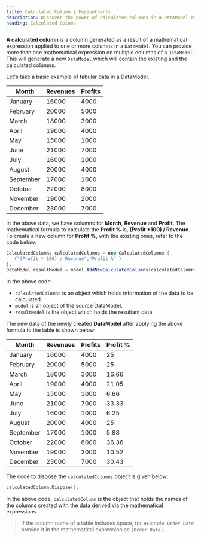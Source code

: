 ```yaml
---
title: Calculated Column | FusionCharts
description: Discover the power of calculated columns in a DataModel and expand your understanding of mathematical expressions. Dive into our article to learn more.
heading: Calculated Column
---
```


**A calculated column** is a column generated as a result of a mathematical expression applied to one or more columns in a `DataModel`. You can provide more than one mathematical expression on multiple columns of a `DataModel`. This will generate a new `DataModel` which will contain the existing and the calculated columns.

Let's take a basic example of tabular data in a DataModel.

| Month     | Revenues | Profits |
| --------- | -------- | ------- |
| January   | 16000    | 4000    |
| February  | 20000    | 5000    |
| March     | 18000    | 3000    |
| April     | 19000    | 4000    |
| May       | 15000    | 1000    |
| June      | 21000    | 7000    |
| July      | 16000    | 1000    |
| August    | 20000    | 4000    |
| September | 17000    | 1000    |
| October   | 22000    | 8000    |
| November  | 19000    | 2000    |
| December  | 23000    | 7000    |

In the above data, we have columns for **Month**, **Revenue** and **Profit**. The mathematical formula to calculate the **Profit %** is, **(Profit \*100) / Revenue**. To create a new column for **Profit %**, with the existing ones, refer to the code below:

```csharp
CalculatedColumns calculatedColumns = new CalculatedColumns {
   {"(Profit * 100) / Revenue","Profit %" }
};
DataModel resultModel = model.AddNewCalculatedColumns(calculatedColumns);
```

In the above code:

- `calculatedColumns` is an object which holds information of the data to be calculated.
- `model` is an object of the source DataModel.
- `resultModel` is the object which holds the resultant data.

The new data of the newly created **DataModel** after applying the above formula to the table is shown below:

| Month     | Revenues | Profits | Profit % |
| --------- | -------- | ------- | -------- |
| January   | 16000    | 4000    | 25       |
| February  | 20000    | 5000    | 25       |
| March     | 18000    | 3000    | 16.66    |
| April     | 19000    | 4000    | 21.05    |
| May       | 15000    | 1000    | 6.66     |
| June      | 21000    | 7000    | 33.33    |
| July      | 16000    | 1000    | 6.25     |
| August    | 20000    | 4000    | 25       |
| September | 17000    | 1000    | 5.88     |
| October   | 22000    | 8000    | 36.36    |
| November  | 19000    | 2000    | 10.52    |
| December  | 23000    | 7000    | 30.43    |

The code to dispose the `calculatedColumns` object is given below:

```csharp
calculatedColumn.Dispose();
```

In the above code, `calculatedColumn` is the object that holds the names of the columns created with the data derived via the mathematical expressions.

> If the column name of a table includes space, for example, `Order Date` provide it in the mathematical expression as `[Order Date]`.
